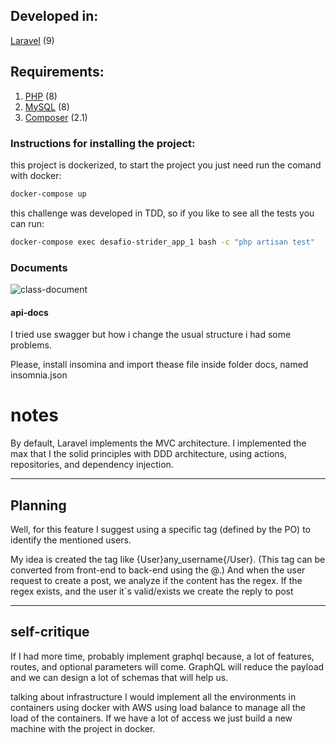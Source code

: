 ## Developed in:
[Laravel](https://laravel.com/docs/9.x) (9)

## Requirements:
1. [PHP](https://www.php.net/) (8)
2. [MySQL](https://www.mysql.com) (8)
3. [Composer](https://getcomposer.org/) (2.1)

### Instructions for installing the project:

this project is dockerized, to start the project you just need run the comand with docker:

```sh
docker-compose up
```

this challenge was developed in TDD, so if you like to see all the tests you can run:

```bash
docker-compose exec desafio-strider_app_1 bash -c "php artisan test"
```
### Documents

![class-document](https://user-images.githubusercontent.com/31326015/153693644-ba663651-4bcb-4bbd-bfb2-2a8a7901c4ca.png)

#### api-docs

I tried use swagger but how i change the usual structure i had some problems.

Please, install insomina and import thease file inside folder docs, named insomnia.json

# notes

By default, Laravel implements the MVC architecture. I implemented the max that I the solid principles with DDD architecture, using actions, repositories, and dependency injection.

------
## Planning

Well, for this feature I suggest using a specific tag (defined by the PO) to identify the mentioned users.

My idea is created the tag like {User}any_username{/User}. (This tag can be converted from front-end to back-end using the @.)
And when the user request to create a post, we analyze if the content has the regex. If the regex exists, and the user it`s valid/exists we create the reply to post

------
## self-critique
If I had more time, probably implement graphql because,   a lot of features, routes, and optional parameters will come. GraphQL will reduce the payload and we can design a lot of schemas that will help us.

talking about infrastructure I would implement all the environments in containers using docker with AWS using load balance to manage all the load of the containers. If we have a lot of access we just build a new machine with the project in docker.
